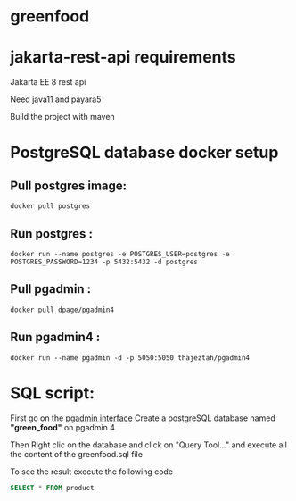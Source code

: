 # greenfood
# jakarta-rest-api requirements

Jakarta EE 8 rest api

Need java11 and payara5

Build the project with maven

# PostgreSQL database docker setup

## Pull postgres image:

`docker pull postgres`

## Run postgres :

`docker run --name postgres -e POSTGRES_USER=postgres -e POSTGRES_PASSWORD=1234 -p 5432:5432 -d postgres`

## Pull pgadmin :

`docker pull dpage/pgadmin4`

## Run pgadmin4 :

`docker run --name pgadmin -d -p 5050:5050 thajeztah/pgadmin4`

# SQL script:

First go on the [pgadmin interface](http://localhost:5050)
Create a postgreSQL database named __"green_food"__ on pgadmin 4 

Then Right clic on the database and click on "Query Tool..." and execute all the content of the greenfood.sql file

To see the result execute the following code
```sql
SELECT * FROM product
```
